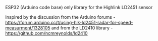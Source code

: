 ESP32 (Arduino code base) only library for the Highlink LD2451 sensor

Inspired by the discussion from the Arduino forums - https://forum.arduino.cc/t/using-hlk-ld2451-radar-for-speed-measurment/1328105
and from the LD2410 library - https://github.com/ncmreynolds/ld2410